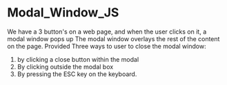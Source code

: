 # Modal_Window_JS

We have a 3 button's on a web page, and when the user clicks on it, a modal window pops up The modal window overlays the rest of the content on the page. Provided Three ways to user to close the modal window: 

1) by clicking a close button within the modal 
2) By clicking outside the modal box 
3) By pressing the ESC key on the keyboard.
